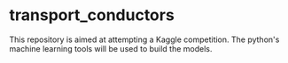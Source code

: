 # transport_conductors
This repository is aimed at attempting a Kaggle competition. The python's machine learning tools will be used to build the models.
